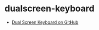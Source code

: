 # dualscreen-keyboard

- [Dual Screen Keyboard on GitHub](https://github.com/lordasgart/dualscreen-keyboard)
